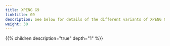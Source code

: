 ```yaml
---
title: XPENG G9
linktitle: G9
description: See below for details of the different variants of XPENG G9
weight: 30
---
```

{{% children description="true" depth="1" %}}
